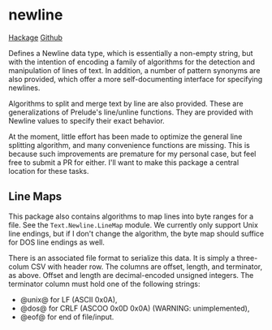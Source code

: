 # newline

[Hackage](https://hackage.haskell.org/package/text)
[Github](https://github.com/edemko/hs-newline)

Defines a Newline data type, which is essentially a non-empty string,
but with the intention of encoding a family of algorithms
for the detection and manipulation of lines of text.
In addition, a number of pattern synonyms are also provided,
which offer a more self-documenting interface for specifying newlines.

Algorithms to split and merge text by line are also provided.
These are generalizations of Prelude's line/unline functions.
They are provided with Newline values to specify their exact behavior.

At the moment, little effort has been made to optimize the general line splitting algorithm,
and many convenience functions are missing.
This is because such improvements are premature for my personal case,
but feel free to submit a PR for either.
I'll want to make this package a central location for these tasks.

## Line Maps

This package also contains algorithms to map lines into byte ranges for a file.
See the `Text.Newline.LineMap` module.
We currently only support Unix line endings, but
  if I don't change the algorithm, the byte map should suffice for DOS line endings as well.

There is an associated file format to serialize this data.
It is simply a three-colum CSV with header row.
The columns are offset, length, and terminator, as above.
Offset and length are decimal-encoded unsigned integers.
The terminator column must hold one of the following strings:
  - @unix@ for LF (ASCII 0x0A),
  - @dos@ for CRLF (ASCOO 0x0D 0x0A) (WARNING: unimplemented),
  - @eof@ for end of file/input.
